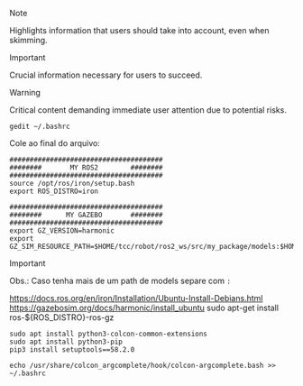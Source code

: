 >[!NOTE]
> Highlights information that users should take into account, even when skimming.

>[!IMPORTANT]
> Crucial information necessary for users to succeed.

>[!WARNING]
> Critical content demanding immediate user attention due to potential risks.

```
gedit ~/.bashrc
```
Cole ao final do arquivo:
```
######################################
########       MY ROS2        ########
######################################
source /opt/ros/iron/setup.bash
export ROS_DISTRO=iron

######################################
########      MY GAZEBO       ########
######################################
export GZ_VERSION=harmonic
export GZ_SIM_RESOURCE_PATH=$HOME/tcc/robot/ros2_ws/src/my_package/models:$HOME/tcc/robot/harm_ws/src/harm/models
```
>[!IMPORTANT]
> Obs.: Caso tenha mais de um path de models separe com `:`




https://docs.ros.org/en/iron/Installation/Ubuntu-Install-Debians.html
https://gazebosim.org/docs/harmonic/install_ubuntu
sudo apt-get install ros-${ROS_DISTRO}-ros-gz

```
sudo apt install python3-colcon-common-extensions
sudo apt install python3-pip
pip3 install setuptools==58.2.0

echo /usr/share/colcon_argcomplete/hook/colcon-argcomplete.bash >> ~/.bashrc 
```

